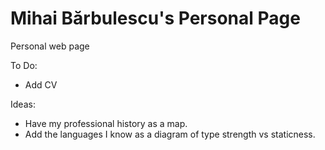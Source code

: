 # Mihai Bărbulescu's Personal Page
Personal web page

To Do:
* Add CV

Ideas:
* Have my professional history as a map.
* Add the languages I know as a diagram of type strength vs staticness.
